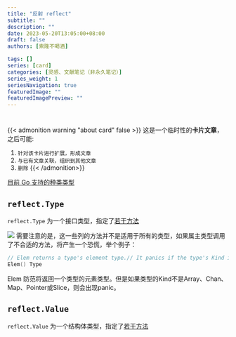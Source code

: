 ```yaml
---
title: "反射 reflect"
subtitle: ""
description: ""
date: 2023-05-20T13:05:00+08:00
draft: false
authors: [索隆不喝酒]

tags: []
series: [card]
categories: [灵感、文献笔记（非永久笔记）]
series_weight: 1
seriesNavigation: true
featuredImage: ""
featuredImagePreview: ""
---
```

<!--more-->
#

{{< admonition warning "about card" false >}}
这是一个临时性的**卡片文章**，之后可能:
1. `针对该卡片进行扩展，形成文章`
2. `与已有文章关联，组织到其他文章`
3. `删除`
{{< /admonition>}}


[目前 Go 支持的种类类型](https://golang.google.cn/pkg/reflect/#Kind)


## `reflect.Type` 

`reflect.Type` 为一个接口类型，指定了[若干方法](https://golang.google.cn/pkg/reflect/#Type)

![](images/posts/Pasted%20image%2020230520131815.png)
需要注意的是，这一些列的方法并不是适用于所有的类型，如果属主类型调用了不合适的方法，将产生一个恐慌，举个例子：
```go
// Elem returns a type's element type.// It panics if the type's Kind is not Array, Chan, Map, Pointer, or Slice.  
Elem() Type
```

Elem 防范将返回一个类型的元素类型。但是如果类型的Kind不是Array、Chan、Map、Pointer或Slice，则会出现panic。

## `reflect.Value`

`reflect.Value` 为一个结构体类型，指定了[若干方法](https://golang.google.cn/pkg/reflect/#Value.Addr)